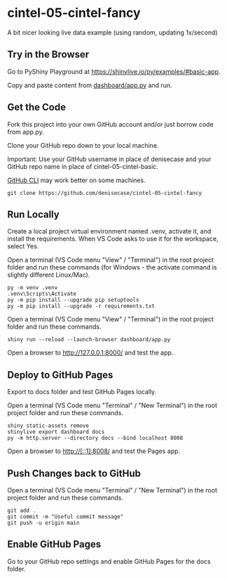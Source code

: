 # cintel-05-cintel-fancy

A bit nicer looking live data example (using random, updating 1x/second)

## Try in the Browser

Go to PyShiny Playground at <https://shinylive.io/py/examples/#basic-app>.

Copy and paste content from [dashboard/app.py](dashboard/app.py) and run.

## Get the Code

Fork this project into your own GitHub account and/or just borrow code from app.py.

Clone your GitHub repo down to your local machine.

Important: Use your GitHub username in place of denisecase and your GitHub repo name in place of cintel-05-cintel-basic.

[GitHub CLI](https://cli.github.com/) may work better on some machines.

```shell
git clone https://github.com/denisecase/cintel-05-cintel-fancy
```

## Run Locally

Create a local project virtual environment named .venv, activate it, and install the requirements.
When VS Code asks to use it for the workspace, select Yes.

Open a terminal (VS Code menu "View" / "Terminal") in the root project folder and run these commands (for Windows - the activate command is slightly different Linux/Mac).

```shell
py -m venv .venv
.venv\Scripts\Activate
py -m pip install --upgrade pip setuptools
py -m pip install --upgrade -r requirements.txt
```

Open a terminal (VS Code menu "View" / "Terminal") in the root project folder and run these commands.

```shell
shiny run --reload --launch-browser dashboard/app.py
```

Open a browser to <http://127.0.0.1:8000/> and test the app.

## Deploy to GitHub Pages

Export to docs folder and test GitHub Pages locally.

Open a terminal (VS Code menu "Terminal" / "New Terminal") in the root project folder and run these commands.

```shell
shiny static-assets remove
shinylive export dashboard docs
py -m http.server --directory docs --bind localhost 8008
```

Open a browser to <http://[::1]:8008/> and test the Pages app.

## Push Changes back to GitHub

Open a terminal (VS Code menu "Terminal" / "New Terminal") in the root project folder and run these commands.

```shell
git add .
git commit -m "Useful commit message"
git push -u origin main
```

## Enable GitHub Pages

Go to your GitHub repo settings and enable GitHub Pages for the docs folder.
